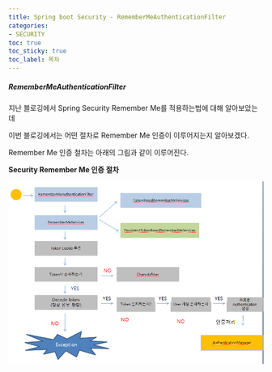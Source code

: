 ```yaml
---
title: Spring boot Security - RememberMeAuthenticationFilter
categories:
- SECURITY
toc: true
toc_sticky: true
toc_label: 목차
---
```


##### RememberMeAuthenticationFilter



지난 블로깅에서 Spring Security Remember Me를 적용하는법에 대해 알아보았는데

이번 블로깅에서는 어떤 절차로 Remember Me 인증이 이루어지는지 알아보겠다.

 Remember Me 인증 철차는 아래의 그림과 같이 이루어진다.



**Security Remember Me 인증 절차**

![image-20210124154036869](../../assets/images/2021-01-24-spring-boot-security/image-20210124154036869.png)



